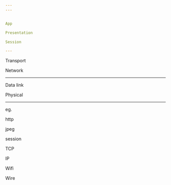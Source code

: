 ```yaml
---
--- 


App

Presentation 

Session 

---
```


Transport 

Network 

---

Data link

Physical



---

eg.

http

jpeg

session 

TCP 

IP

Wifi

Wire 

